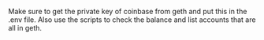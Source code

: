 Make sure to get the private key of coinbase from geth and put this in the .env file.  Also use the scripts to check the balance and list accounts that are all in geth.

